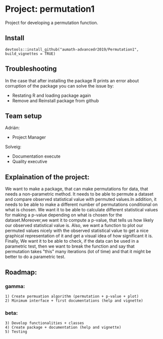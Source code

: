 # Project: permutation1

Project for developing a permutation function.

## Install

```{r}
devtools::install_github("aumath-advancedr2019/Permutation1", build_vignettes = TRUE)
```

## Troubleshooting

In the case that after installing the package R prints an error about corruption of the package you can solve the issue by:
- Restating R and loading package again
- Remove and Reinstall package from github

## Team setup

Adrián:
- Project Manager

Solveig:
- Documentation execute
- Quality executive

## Explaination of the project:

We want to make a package, that can make permutations for data, that needs a non-parametric method. It needs to be able to permute a dataset and compare observed statistical value with permuted values.In addition, it needs to be able to make a different number of permutations conditional on what is chosen.
We want it to be able to calculate different statistical values for making a p-value depending on what is chosen for the dataset.Moreover,we want it to compute a p-value, that tells us how likely our observed statistical value is. Also, we want a function to plot our permuted values nicely with the observed statistical value to get a nice graphical representation of it and get a visual idea of how significant it is. Finally, We want it to be able to check, if the data can be used in a parametric test, then we want to break the function and say that permutation takes "this" many iterations (lot of time) and that it might be better to do a parametric test.

## Roadmap:
### gamma:
	1) Create permuation algorithm (permutation + p-value + plot)
	2) Minimum interface + first documentations (help and vignette)

### beta:
	3) Develop functionalities + classes
	4) Create package + documentation (help and vignette)
	5) Testing

